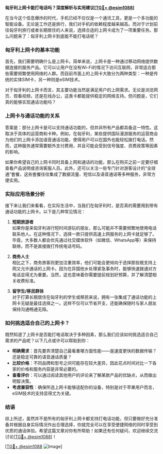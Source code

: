 **匈牙利上网卡能打电话吗？深度解析与实用建议[[TG💪+ @esim1088](https://t.me/s/esim1088)]**

在当今这个信息爆炸的时代，手机已经不仅仅是一个通讯工具，更是一个多功能的智能设备。无论是工作还是旅行，我们对手机的依赖程度越来越高。而对于计划前往匈牙利旅行或者长期居住的人来说，选择合适的上网卡成为了一项重要任务。那么问题来了：匈牙利上网卡到底能不能打电话呢？

### 匈牙利上网卡的基本功能

首先，我们需要明确什么是上网卡。简单来说，上网卡是一种通过移动网络提供数据连接的服务产品。它可以让用户在没有Wi-Fi的情况下访问互联网，非常适合那些需要频繁使用网络的人群。而目前市面上的上网卡大致分为两种类型：一种是传统的实体SIM卡，另一种则是eSIM技术。

对于匈牙利的上网卡而言，其主要功能当然是满足用户的上网需求。无论是浏览网页、观看视频，还是在线办公，这类卡都能提供稳定的网络支持。但问题是，它们真的能够实现通话功能吗？

### 上网卡与通话功能的关系

答案是：部分上网卡是可以支持通话功能的，但并非所有产品都具备这一特性。这取决于具体的运营商和卡种。例如，在匈牙利，某些提供国际漫游服务的运营商会为他们的上网卡添加语音通话功能，使得用户可以在国外也能轻松拨打电话。然而，这种服务通常需要额外支付费用，并且可能会受到信号强度、资费政策等因素的影响。

如果你希望自己的上网卡同时具备上网和通话的功能，那么在购买之前一定要仔细查看产品说明或咨询客服人员。此外，还可以关注一些专门针对游客设计的“全球通”套餐，这些套餐往往集成了数据流量、短信以及语音通话等多种服务，非常方便实用。

### 实际应用场景分析

接下来让我们来看看，在实际生活中，当我们在匈牙利时，是否真的需要用到带有通话功能的上网卡。以下是几种常见情况：

1. **短期旅游者**  
   如果你是来匈牙利进行短时间游玩的朋友，那么可能并不需要频繁地使用电话联系他人。在这种情况下，选择一款只提供高速上网服务的上网卡就足够了。毕竟，大多数人都会优先通过社交媒体软件（如微信、WhatsApp等）来保持联络，而不是直接拨打传统电话号码。

2. **商务人士**  
   相比之下，商务旅客则更加注重效率，他们可能会更倾向于选择那些既支持上网又允许通话的上网卡。因为在异国他乡处理紧急事务时，能够快速拨通对方电话显得尤为重要。当然，这也意味着你需要提前规划好预算，并了解清楚相关收费标准。

3. **留学生/移民群体**  
   对于打算长期居住在匈牙利的学生或移民来说，拥有一张集成了通话功能的上网卡无疑是最佳选择之一。这样不仅可以节省开支，还能确保随时与家人朋友保持沟通畅通无阻。

### 如何挑选适合自己的上网卡？

既然知道了上网卡是否能打电话取决于多种因素，那么我们应该如何挑选适合自己需求的产品呢？以下几点或许可以帮助到你：

- **明确需求**：首先要弄清楚自己最看重哪方面性能——是速度更快的数据传输？还是稳定可靠的语音通话质量？
- **比较价格**：不同品牌和型号之间可能存在较大差异，因此花点时间对比一下各家的价格和服务内容是非常必要的。
- **查看评价**：可以通过阅读其他用户的评论来了解某款产品的优缺点，从而做出明智决策。
- **考虑兼容性**：确保所选上网卡能够适配你的设备，特别是对于苹果用户而言，eSIM技术的支持显得尤为关键。

### 结语

综上所述，虽然并不是所有的匈牙利上网卡都支持打电话功能，但只要做好充分准备并根据自身实际情况作出合理选择，你就完全可以在享受便捷网络的同时享受到优质的通话体验。希望这篇文章对你有所帮助！如果还有任何疑问，欢迎继续交流讨论[[TG💪+ @esim1088](https://t.me/s/esim1088)]！

[[TG💪+ @esim1088](https://t.me/s/esim1088) ![Image](https://i.postimg.cc/4NQfJmqS/Snipaste-2025-05-13-00-14-12.png)]